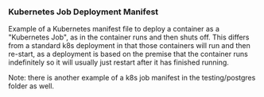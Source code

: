 ### Kubernetes Job Deployment Manifest

Example of a Kubernetes manifest file to deploy a container as a "Kubernetes Job", as in the container runs and then shuts off. This differs from a standard k8s deployment in that those containers will run and then re-start, as a deployment is based on the premise that the container runs indefinitely so it will usually just restart after it has finished running. 

Note: there is another example of a k8s job manifest in the testing/postgres folder as well. 

